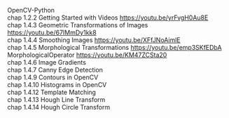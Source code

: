 
OpenCV-Python<br>
chap 1.2.2 Getting Started with Videos https://youtu.be/yrFvgH0Au8E <br>
chap 1.4.3 Geometric Transformations of Images https://youtu.be/67IMmDy1kk8 <br>
chap 1.4.4 Smoothing Images https://youtu.be/XFfJNoAimlE <br> 
chap 1.4.5 Morphological Transformations https://youtu.be/emp3SKfEDbA <br>
MorphologicalOperator https://youtu.be/KM47ZCSta20 <br>
chap 1.4.6 Image Gradients <br>
chap 1.4.7 Canny Edge Detection <br>
chap 1.4.9 Contours in OpenCV <br>
chap 1.4.10 Histograms in OpenCV <br>
chap 1.4.12 Template Matching <br>
chap 1.4.13 Hough Line Transform <br>
chap 1.4.14 Hough Circle Transform <br>

